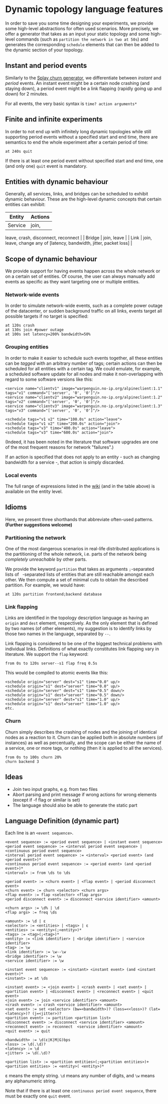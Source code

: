 # Dynamic topology language features

In order to save you some time designing your experiments, we provide some high-level abstractions for often used scenarios. More precisely, we offer a generator that takes as an input your static topology and some high-level commands (such as `partition the network in two at 50s`) and generates the corresponding `schedule` elements that can then be added to the dynamic section of your topology.

## Instant and period events

Similarly to the [Splay churn generator](https://github.com/splay-project/splay/tree/master/tools/churn_gen), we differentiate between _instant_ and _period_ events. An instant event might be a certain node crashing (and staying down), a period event might be a link flapping (rapidly going up and down) for 2 minutes.

For all events, the very basic syntax is `time? action arguments*`

## Finite and infinite experiments

In order to not end up with infinitely long dynamic topologies while still supporting period events without a specified start and end time, there are semantics to end the whole experiment after a certain period of time:

```
at 240s quit
```

If there is at least one period event without specified start and end time, one (and only one) `quit` event is mandatory.

## Entities with dynamic behaviour

Generally, all services, links, and bridges can be scheduled to exhibit dynamic behaviour.
These are the high-level dynamic concepts that certain entities can exhibit:

| Entity        | Actions           |
| ------------- |----------------|
| Service      | join,

 leave, crash, disconnect, reconnect |
| Bridge      | join, leave      |
| Link | join, leave, change any of [latency, bandwidth, jitter, packet loss]      |

## Scope of dynamic behaviour

We provide support for having events happen across the whole network or on a certain set of entities. Of course, the user can always manually add events as specific as they want targeting one or multiple entities.

### Network-wide events

In order to simulate network-wide events, such as a complete power outage of the datacenter, or sudden background traffic on all links, events target all possible targets if no target is specified:

```
at 120s crash
at 130s join #power outage
at 100s set latency=200% bandwidth=50%
```

### Grouping entities
In order to make it easier to schedule such events together, all these entities can be _tagged_ with an arbitrary number of tags; certain actions can then be scheduled for all entities with a certain tag. We could emulate, for example, a scheduled software update for all nodes and make it non-overlapping with regard to some software versions like this:

```
<service name="clientv1" image="warpenguin.no-ip.org/alpineclient:1.1" tags="v1" command="['server', '0', '0']"/>
<service name="clientv2" image="warpenguin.no-ip.org/alpineclient:1.2" tags="v2" command="['server', '0', '0']"/>
<service name="clientv3" image="warpenguin.no-ip.org/alpineclient:1.3" tags="v3" command="['server', '0', '0']"/>

<schedule tags="v1 v2" time="100.0s" action="leave">
<schedule tags="v1 v2" time="200.0s" action="join">
<schedule tags="v3" time="400.0s" action="leave">
<schedule tags="v3" time="600.0s" action="join">
```

(Indeed, it has been noted in the literature that software upgrades are one of the most frequent reasons for network "failures".)

If an action is specified that does not apply to an entity - such as changing bandwidth for a service -, that action is simply discarded.

### Local events

The full range of expressions listed in the [wiki](https://github.com/miguelammatos/NEED/wiki/Dynamic-experiments) (and in the table above) is available on the entity level.

## Idioms

Here, we present three shorthands that abbreviate often-used patterns. **(Further suggestions welcome)**

### Partitioning the network

One of the most dangerous scenarios in real-life distributed applications is the partitioning of the whole network, i.e. parts of the network being _completely unreachable_ by other parts.

We provide the keyword `partition` that takes as arguments `;`-separated lists of ` `-separated lists of entities that are still reachable amongst each other. We then compute a set of minimal cuts to obtain the described partition. For example, we would have:

```
at 120s partition frontend;backend database
```

### Link flapping

Links are identified in the topology description language as having an `origin` and `dest` element, respectively. As the only element that is defined by two names (of other elements), my suggestion is to identify links by those two names in the language, separated by `--`.

Link flapping is considered to be one of the biggest technical problems with individual links. Definitions of what exactly constitutes link flapping vary in literature. We support the `flap` keyword:

```
from 0s to 120s server--s1 flap freq 0.5s
```

This would be compiled to atomic events like this:

```
<schedule origin="server" dest="s1" time="0.0" up/>
<schedule origin="s1" dest="server" time="0.0" up/>
<schedule origin="server" dest="s1" time="0.5" down/>
<schedule origin="s1" dest="server" time="0.5" down/>
<schedule origin="server" dest="s1" time="1.0" up/>
<schedule origin="s1" dest="server" time="1.0" up/>
etc.
```

### Churn

Churn simply describes the crashing of nodes and the joining of identical nodes as a reaction to it. Churn can be applied both in absolute numbers (of instances) as well as percentually, and the scope can be either the name of a service, one or more tags, or nothing (then it is applied to all the services).

```
from 0s to 100s churn 20%
churn backend 3
```

## Ideas

- Join two input graphs, e.g. from two files
- Abort parsing and print message if wrong actions for wrong elements (except if -f flag or similar is set)
- The language should also be able to generate the static part


## Language Definition (dynamic part)

Each line is an `<event sequence>`.

```
<event sequence> := <period event sequence> | <instant event sequence>
<period event sequence> := <interval period event sequence> | <continuous period event sequence>
<interval period event sequence> := <interval> <period event> (and <period event>)*
<continuous period event sequence> := <period event> (and <period event>)*
<interval> := from \ds to \ds

<period event> := <churn event> | <flap event> | <period disconnect event>
<churn event> := churn <selector> <churn args>
<flap event> := flap <selector> <flap args>
<period disconnect event> := disconnect <service identifier> <amount>

<churn args> := \d% | \d
<flap args> := freq \ds

<amount> := \d | ​ɛ
<selector> := <entities> | <tags> | ​ɛ
<entities> := <entity>(;<entity>)*
<tags> := <tag>(;<tag>)*
<entity> := <link identifier> | <bridge identifier> | <service identifier>
<tag> := \w
<link identifier> := \w--\w
<bridge identifier> := \w
<service identifier> := \w

<instant event sequence> := <instant> <instant event> (and <instant event>)*
<instant> := at \ds

<instant event> := <join event> | <crash event> | <set event> | <partition event> | <disconnect event> | <reconnect event> | <quit event>
<join event> := join <service identifier> <amount>
<crash event> := crash <service identifier> <amount>
<set event> := set <selector> (bw=<bandwidth>)? (loss=<<loss>)? (lat=<latency>)? (j=<jitter>)?
<partition event> := partition <partition list>
<disconnect event> := disconnect <service identifier> <amount>
<reconnect event> := reconnect  <service identifier> <amount>
<quit event> := quit

<bandwidth> := \d(​ɛ|K|M|G)bps
<loss> := \d(.\d)?
<latency> := \d
<jitter> := \d(.\d)?

<partition list> := <partition entities>(;<partition entities>)+
<partition entities> := <entity>( <entity>)*

```

&epsilon; means the empty string.
`\d` means any number of digits, and `\w` means any alphanumeric string.

Note that if there is at least one `continuous period event sequence`, there must be exactly one `quit` event.

